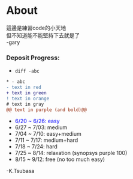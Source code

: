 # About  

這邊是練習code的小天地  
但不知道能不能堅持下去就是了  
 -gary  
 
### Deposit Progress:
* ```diff -abc ```
```diff
* - abc
- text in red
+ text in green
! text in orange
# text in gray
@@ text in purple (and bold)@@
```

<ul style="list-style-type: disc;">
<li><font color="blue">6/20 ~ 6/26: easy</font></li>
<li>6/27 ~ 7/03: medium</li>
<li>7/04 ~ 7/10: easy+medium</li>
<li>7/11 ~ 7/17: medium+hard</li>
<li>7/18 ~ 7/24: hard</li>
<li>7/25 ~ 8/14: relaxation (synopsys purple 100)</li>
<li>8/15 ~ 9/12: free (no too much easy)</li>
</ul>
 -K.Tsubasa
